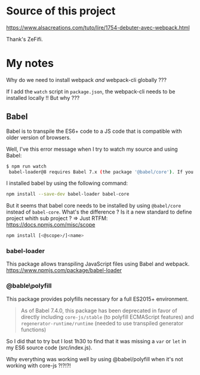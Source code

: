 # Source of this project
https://www.alsacreations.com/tuto/lire/1754-debuter-avec-webpack.html

Thank's ZeFifi.

# My notes

Why do we need to install webpack *and* webpack-cli globally ???

If I add the `watch` script in `package.json`, the webpack-cli needs to be installed locally !! But why ???


## Babel

Babel is to transpile the ES6+ code to a JS code that is compatible with older version of browsers.

Well, I've this error message when I try to watch my source and using Babel:
```bash
$ npm run watch
 babel-loader@8 requires Babel 7.x (the package '@babel/core'). If you'd like to use Babel 6.x ('babel-core'), you should install 'babel-loader@7'.
```

I installed babel by using the following command:
```bash
npm install --save-dev babel-loader babel-core
```

But it seems that babel core needs to be installed by using `@babel/core` instead of `babel-core`.
What's the difference ? Is it a new standard to define project whith sub project ?
=> Just RTFM: https://docs.npmjs.com/misc/scope
```bash
npm install [<@scope>/]<name>
```


### babel-loader

This package allows transpiling JavaScript files using Babel and webpack.
https://www.npmjs.com/package/babel-loader

### @bable\polyfill

This package provides polyfills necessary for a full ES2015+ environment.

> As of Babel 7.4.0, this package has been deprecated in favor of directly including `core-js/stable` (to polyfill ECMAScript features)
> and `regenerator-runtime/runtime` (needed to use transpiled generator functions)

So I did that to try but I lost 1h30 to find that it was missing a `var` or `let` in my ES6 source code (src/index.js).

Why everything was working well by using @babel/polyfill when it's not working with core-js ?!?!?!

